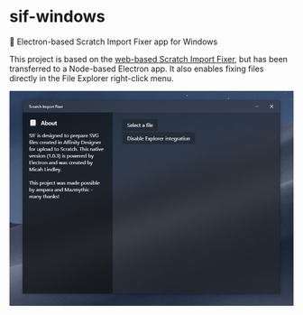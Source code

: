 # sif-windows
🔧 Electron-based Scratch Import Fixer app for Windows

This project is based on the [web-based Scratch Import Fixer](https://github.com/micahlt/scratchimportfixer), but has been transferred to a Node-based Electron app.  It also enables fixing files directly in the File Explorer right-click menu.  

![SIF running on Windows](/assets/screenshot.png)
